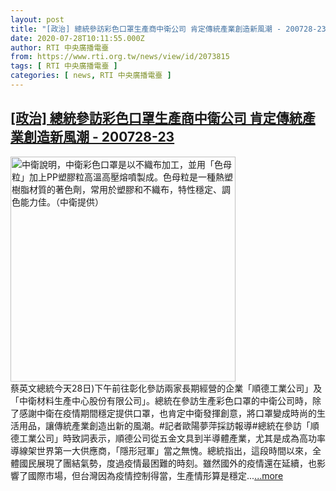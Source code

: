 ```yaml
---
layout: post
title: "[政治] 總統參訪彩色口罩生產商中衛公司 肯定傳統產業創造新風潮 - 200728-23"
date: 2020-07-28T10:11:55.000Z
author: RTI 中央廣播電臺
from: https://www.rti.org.tw/news/view/id/2073815
tags: [ RTI 中央廣播電臺 ]
categories: [ news, RTI 中央廣播電臺 ]
---
```

<!--1595931115000-->
[[政治] 總統參訪彩色口罩生產商中衛公司 肯定傳統產業創造新風潮 - 200728-23](https://www.rti.org.tw/news/view/id/2073815)
------

<div>
<img src="https://static.rti.org.tw/assets/thumbnails/2020/06/02/20200602000061M.jpg" width="360" alt="中衛說明，中衛彩色口罩是以不織布加工，並用「色母粒」加上PP塑膠粒高溫高壓熔噴製成。色母粒是一種熱塑樹脂材質的著色劑，常用於塑膠和不織布，特性穩定、調色能力佳。（中衛提供）" title="中衛說明，中衛彩色口罩是以不織布加工，並用「色母粒」加上PP塑膠粒高溫高壓熔噴製成。色母粒是一種熱塑樹脂材質的著色劑，常用於塑膠和不織布，特性穩定、調色能力佳。（中衛提供）"><br>蔡英文總統今天28日)下午前往彰化參訪兩家長期經營的企業「順德工業公司」及「中衛材料生產中心股份有限公司」。總統在參訪生產彩色口罩的中衛公司時，除了感謝中衛在疫情期間穩定提供口罩，也肯定中衛發揮創意，將口罩變成時尚的生活用品，讓傳統產業創造出新的風潮。#記者歐陽夢萍採訪報導#總統在參訪「順德工業公司」時致詞表示，順德公司從五金文具到半導體產業，尤其是成為高功率導線架世界第一大供應商，「隱形冠軍」當之無愧。總統指出，這段時間以來，全體國民展現了團結氣勢，度過疫情最困難的時刻。雖然國外的疫情還在延續，也影響了國際市場，但台灣因為疫情控制得當，生產情形算是穩定...<a target="_blank" href="https://www.rti.org.tw/news/view/id/2073815">...more</a>
</div>

